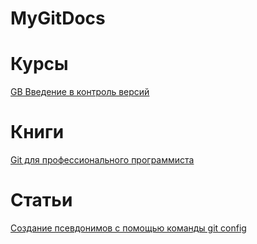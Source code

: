 # MyGitDocs

# Курсы

[GB Введение в контроль версий](/GBGit/README.md)

# Книги

[Git для профессионального программиста](/Git_for_a_professional_programmer.pdf)

# Статьи

[Создание псевдонимов с помощью команды git config](/alias.md)<br>

